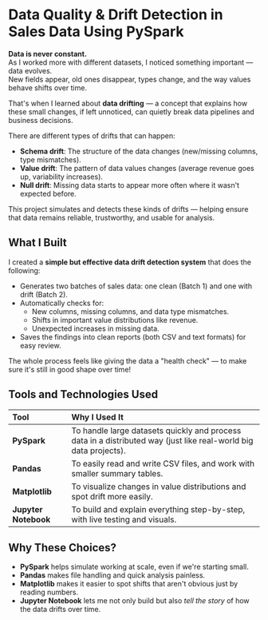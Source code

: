 # Data Quality & Drift Detection in Sales Data Using PySpark

**Data is never constant.**  
As I worked more with different datasets, I noticed something important — data evolves.  
New fields appear, old ones disappear, types change, and the way values behave shifts over time.

That's when I learned about **data drifting** — a concept that explains how these small changes, if left unnoticed, can quietly break data pipelines and business decisions.

There are different types of drifts that can happen:
- **Schema drift**: The structure of the data changes (new/missing columns, type mismatches).
- **Value drift**: The pattern of data values changes (average revenue goes up, variability increases).
- **Null drift**: Missing data starts to appear more often where it wasn't expected before.

This project simulates and detects these kinds of drifts — helping ensure that data remains reliable, trustworthy, and usable for analysis.

## What I Built

I created a **simple but effective data drift detection system** that does the following:
- Generates two batches of sales data: one clean (Batch 1) and one with drift (Batch 2).
- Automatically checks for:
  - New columns, missing columns, and data type mismatches.
  - Shifts in important value distributions like revenue.
  - Unexpected increases in missing data.
- Saves the findings into clean reports (both CSV and text formats) for easy review.

The whole process feels like giving the data a "health check" — to make sure it's still in good shape over time!

## Tools and Technologies Used

| Tool | Why I Used It |
|:---|:---|
| **PySpark** | To handle large datasets quickly and process data in a distributed way (just like real-world big data projects). |
| **Pandas** | To easily read and write CSV files, and work with smaller summary tables. |
| **Matplotlib** | To visualize changes in value distributions and spot drift more easily. |
| **Jupyter Notebook** | To build and explain everything step-by-step, with live testing and visuals. |

## Why These Choices?

- **PySpark** helps simulate working at scale, even if we're starting small.
- **Pandas** makes file handling and quick analysis painless.
- **Matplotlib** makes it easier to spot shifts that aren't obvious just by reading numbers.
- **Jupyter Notebook** lets me not only build but also *tell the story* of how the data drifts over time.
